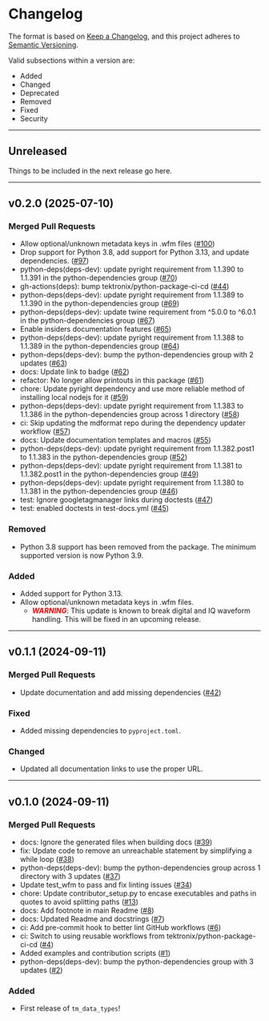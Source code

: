 # Changelog

The format is based on [Keep a Changelog](https://keepachangelog.com), and this
project adheres to [Semantic Versioning](https://semver.org).

Valid subsections within a version are:

- Added
- Changed
- Deprecated
- Removed
- Fixed
- Security

---

## Unreleased

Things to be included in the next release go here.

---

## v0.2.0 (2025-07-10)

### Merged Pull Requests

- Allow optional/unknown metadata keys in .wfm files ([#100](https://github.com/tektronix/tm_data_types/pull/100))
- Drop support for Python 3.8, add support for Python 3.13, and update dependencies. ([#97](https://github.com/tektronix/tm_data_types/pull/97))
- python-deps(deps-dev): update pyright requirement from 1.1.390 to 1.1.391 in the python-dependencies group ([#70](https://github.com/tektronix/tm_data_types/pull/70))
- gh-actions(deps): bump tektronix/python-package-ci-cd ([#44](https://github.com/tektronix/tm_data_types/pull/44))
- python-deps(deps-dev): update pyright requirement from 1.1.389 to 1.1.390 in the python-dependencies group ([#69](https://github.com/tektronix/tm_data_types/pull/69))
- python-deps(deps-dev): update twine requirement from ^5.0.0 to ^6.0.1 in the python-dependencies group ([#67](https://github.com/tektronix/tm_data_types/pull/67))
- Enable insiders documentation features ([#65](https://github.com/tektronix/tm_data_types/pull/65))
- python-deps(deps-dev): update pyright requirement from 1.1.388 to 1.1.389 in the python-dependencies group ([#64](https://github.com/tektronix/tm_data_types/pull/64))
- python-deps(deps-dev): bump the python-dependencies group with 2 updates ([#63](https://github.com/tektronix/tm_data_types/pull/63))
- docs: Update link to badge ([#62](https://github.com/tektronix/tm_data_types/pull/62))
- refactor: No longer allow printouts in this package ([#61](https://github.com/tektronix/tm_data_types/pull/61))
- chore: Update pyright dependency and use more reliable method of installing local nodejs for it ([#59](https://github.com/tektronix/tm_data_types/pull/59))
- python-deps(deps-dev): update pyright requirement from 1.1.383 to 1.1.386 in the python-dependencies group across 1 directory ([#58](https://github.com/tektronix/tm_data_types/pull/58))
- ci: Skip updating the mdformat repo during the dependency updater workflow ([#57](https://github.com/tektronix/tm_data_types/pull/57))
- docs: Update documentation templates and macros ([#55](https://github.com/tektronix/tm_data_types/pull/55))
- python-deps(deps-dev): update pyright requirement from 1.1.382.post1 to 1.1.383 in the python-dependencies group ([#52](https://github.com/tektronix/tm_data_types/pull/52))
- python-deps(deps-dev): update pyright requirement from 1.1.381 to 1.1.382.post1 in the python-dependencies group ([#49](https://github.com/tektronix/tm_data_types/pull/49))
- python-deps(deps-dev): update pyright requirement from 1.1.380 to 1.1.381 in the python-dependencies group ([#46](https://github.com/tektronix/tm_data_types/pull/46))
- test: Ignore googletagmanager links during doctests ([#47](https://github.com/tektronix/tm_data_types/pull/47))
- test: enabled doctests in test-docs.yml ([#45](https://github.com/tektronix/tm_data_types/pull/45))

### Removed

- Python 3.8 support has been removed from the package. The minimum supported version is now Python 3.9.

### Added

- Added support for Python 3.13.
- Allow optional/unknown metadata keys in .wfm files.
    - _**<span style="color:red">WARNING</span>**_: This update is known to break digital and IQ waveform handling. This will be fixed in an upcoming release.

---

## v0.1.1 (2024-09-11)

### Merged Pull Requests

- Update documentation and add missing dependencies ([#42](https://github.com/tektronix/tm_data_types/pull/42))

### Fixed

- Added missing dependencies to `pyproject.toml`.

### Changed

- Updated all documentation links to use the proper URL.

---

## v0.1.0 (2024-09-11)

### Merged Pull Requests

- docs: Ignore the generated files when building docs ([#39](https://github.com/tektronix/tm_data_types/pull/39))
- fix: Update code to remove an unreachable statement by simplifying a while loop ([#38](https://github.com/tektronix/tm_data_types/pull/38))
- python-deps(deps-dev): bump the python-dependencies group across 1 directory with 3 updates ([#37](https://github.com/tektronix/tm_data_types/pull/37))
- Update test_wfm to pass and fix linting issues ([#34](https://github.com/tektronix/tm_data_types/pull/34))
- chore: Update contributor_setup.py to encase executables and paths in quotes to avoid splitting paths ([#13](https://github.com/tektronix/tm_data_types/pull/13))
- docs: Add footnote in main Readme ([#8](https://github.com/tektronix/tm_data_types/pull/8))
- docs: Updated Readme and docstrings ([#7](https://github.com/tektronix/tm_data_types/pull/7))
- ci: Add pre-commit hook to better lint GitHub workflows ([#6](https://github.com/tektronix/tm_data_types/pull/6))
- ci: Switch to using reusable workflows from tektronix/python-package-ci-cd ([#4](https://github.com/tektronix/tm_data_types/pull/4))
- Added examples and contribution scripts ([#1](https://github.com/tektronix/tm_data_types/pull/1))
- python-deps(deps-dev): bump the python-dependencies group with 3 updates ([#2](https://github.com/tektronix/tm_data_types/pull/2))

### Added

- First release of `tm_data_types`!
